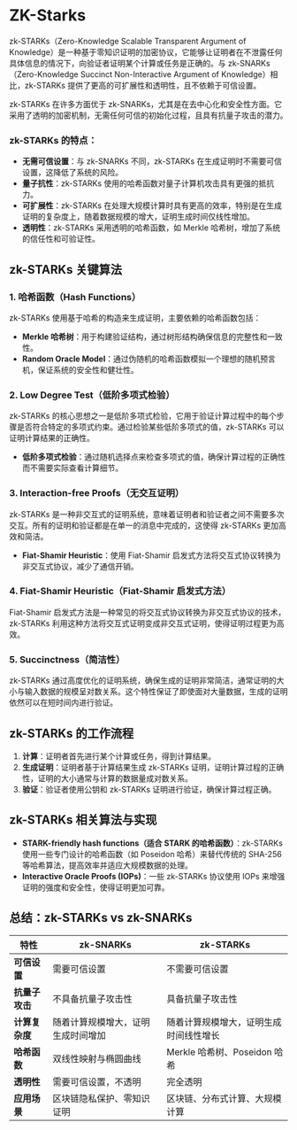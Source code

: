 # ZK-Starks

zk-STARKs（Zero-Knowledge Scalable Transparent Argument of Knowledge）是一种基于零知识证明的加密协议，它能够让证明者在不泄露任何具体信息的情况下，向验证者证明某个计算或任务是正确的。与 zk-SNARKs（Zero-Knowledge Succinct Non-Interactive Argument of Knowledge）相比，zk-STARKs 提供了更高的可扩展性和透明性，且不依赖于可信设置。

zk-STARKs 在许多方面优于 zk-SNARKs，尤其是在去中心化和安全性方面。它采用了透明的加密机制，无需任何可信的初始化过程，且具有抗量子攻击的潜力。

### zk-STARKs 的特点：
- **无需可信设置**：与 zk-SNARKs 不同，zk-STARKs 在生成证明时不需要可信设置，这降低了系统的风险。
- **量子抗性**：zk-STARKs 使用的哈希函数对量子计算机攻击具有更强的抵抗力。
- **可扩展性**：zk-STARKs 在处理大规模计算时具有更高的效率，特别是在生成证明的复杂度上，随着数据规模的增大，证明生成时间仅线性增加。
- **透明性**：zk-STARKs 采用透明的哈希函数，如 Merkle 哈希树，增加了系统的信任性和可验证性。

## zk-STARKs 关键算法

### 1. **哈希函数（Hash Functions）**
zk-STARKs 使用基于哈希的构造来生成证明，主要依赖的哈希函数包括：
- **Merkle 哈希树**：用于构建验证结构，通过树形结构确保信息的完整性和一致性。
- **Random Oracle Model**：通过伪随机的哈希函数模拟一个理想的随机预言机，保证系统的安全性和健壮性。

### 2. **Low Degree Test（低阶多项式检验）**
zk-STARKs 的核心思想之一是低阶多项式检验，它用于验证计算过程中的每个步骤是否符合特定的多项式约束。通过检验某些低阶多项式的值，zk-STARKs 可以证明计算结果的正确性。

- **低阶多项式检验**：通过随机选择点来检查多项式的值，确保计算过程的正确性而不需要实际查看计算细节。

### 3. **Interaction-free Proofs（无交互证明）**
zk-STARKs 是一种非交互式的证明系统，意味着证明者和验证者之间不需要多次交互。所有的证明和验证都是在单一的消息中完成的，这使得 zk-STARKs 更加高效和简洁。

- **Fiat-Shamir Heuristic**：使用 Fiat-Shamir 启发式方法将交互式协议转换为非交互式协议，减少了通信开销。

### 4. **Fiat-Shamir Heuristic（Fiat-Shamir 启发式方法）**
Fiat-Shamir 启发式方法是一种常见的将交互式协议转换为非交互式协议的技术，zk-STARKs 利用这种方法将交互式证明变成非交互式证明，使得证明过程更为高效。

### 5. **Succinctness（简洁性）**
zk-STARKs 通过高度优化的证明系统，确保生成的证明非常简洁，通常证明的大小与输入数据的规模呈对数关系。这个特性保证了即使面对大量数据，生成的证明依然可以在短时间内进行验证。

## zk-STARKs 的工作流程

1. **计算**：证明者首先进行某个计算或任务，得到计算结果。
2. **生成证明**：证明者基于计算结果生成 zk-STARKs 证明，证明计算过程的正确性，证明的大小通常与计算的数据量成对数关系。
3. **验证**：验证者使用公钥和 zk-STARKs 证明进行验证，确保计算过程正确。

## zk-STARKs 相关算法与实现

- **STARK-friendly hash functions（适合 STARK 的哈希函数）**：zk-STARKs 使用一些专门设计的哈希函数（如 Poseidon 哈希）来替代传统的 SHA-256 等哈希算法，提高效率并适应大规模数据的处理。
- **Interactive Oracle Proofs (IOPs)**：一些 zk-STARKs 协议使用 IOPs 来增强证明的强度和安全性，使得证明更加可靠。

## 总结：zk-STARKs vs zk-SNARKs

| 特性              | zk-SNARKs                         | zk-STARKs                        |
|-------------------|----------------------------------|----------------------------------|
| **可信设置**       | 需要可信设置                     | 不需要可信设置                   |
| **抗量子攻击**     | 不具备抗量子攻击性               | 具备抗量子攻击性                 |
| **计算复杂度**     | 随着计算规模增大，证明生成时间增加 | 随着计算规模增大，证明生成时间线性增长 |
| **哈希函数**       | 双线性映射与椭圆曲线               | Merkle 哈希树、Poseidon 哈希      |
| **透明性**         | 需要可信设置，不透明               | 完全透明                         |
| **应用场景**       | 区块链隐私保护、零知识证明       | 区块链、分布式计算、大规模计算   |
